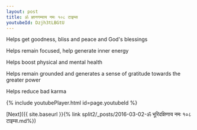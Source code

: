```yaml
---
layout: post
title: ॐ ज्ञानगम्याय नमः १०८ टाइम्स
youtubeId: Dzjh3tLBGtU
---
```

 
 
Helps get goodness, bliss and peace and God's blessings
 
Helps remain focused, help generate inner energy 
 
Helps boost physical and mental health 
 
Helps remain grounded and generates a sense of gratitude towards the greater power 
 
Helps reduce bad karma
 
 
 
 


{% include youtubePlayer.html id=page.youtubeId %}
 
[Next]({{ site.baseurl }}{% link  split2/_posts/2016-03-02-ॐ भूरिदक्षिणाय नमः १०८ टाइम्स.md%})
 
